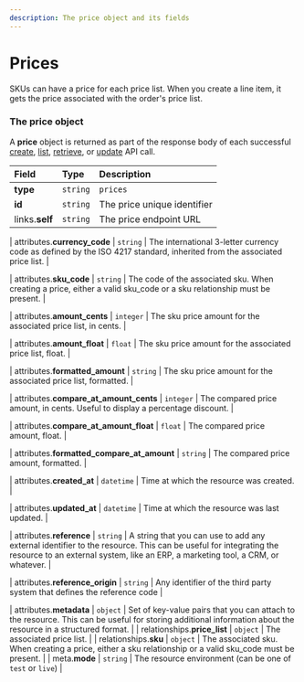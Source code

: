 ```yaml
---
description: The price object and its fields
---
```


# Prices

SKUs can have a price for each price list. When you create a line item, it gets the price associated with the order's price list.


### The price object

A **price** object is returned as part of the response body of each successful
[create](https://docs.commercelayer.io/api/resources/prices/create_price),
[list](https://docs.commercelayer.io/api/resources/prices/list_prices),
[retrieve](https://docs.commercelayer.io/api/resources/prices/retrieve_price),
or [update](https://docs.commercelayer.io/api/resources/prices/update_price) API call.

| Field | Type | Description |
| :--- | :--- | :--- |
| **type** | `string` | `prices` |
| **id** | `string` | The price unique identifier |
| links.**self** | `string` | The price endpoint URL |

| attributes.**currency_code** | `string` | The international 3-letter currency code as defined by the ISO 4217 standard, inherited from the associated price list. |

| attributes.**sku_code** | `string` | The code of the associated sku. When creating a price, either a valid sku_code or a sku relationship must be present. |

| attributes.**amount_cents** | `integer` | The sku price amount for the associated price list, in cents. |

| attributes.**amount_float** | `float` | The sku price amount for the associated price list, float. |

| attributes.**formatted_amount** | `string` | The sku price amount for the associated price list, formatted. |

| attributes.**compare_at_amount_cents** | `integer` | The compared price amount, in cents. Useful to display a percentage discount. |

| attributes.**compare_at_amount_float** | `float` | The compared price amount, float. |

| attributes.**formatted_compare_at_amount** | `string` | The compared price amount, formatted. |

| attributes.**created_at** | `datetime` | Time at which the resource was created. |

| attributes.**updated_at** | `datetime` | Time at which the resource was last updated. |

| attributes.**reference** | `string` | A string that you can use to add any external identifier to the resource. This can be useful for integrating the resource to an external system, like an ERP, a marketing tool, a CRM, or whatever. |

| attributes.**reference_origin** | `string` | Any identifier of the third party system that defines the reference code |

| attributes.**metadata** | `object` | Set of key-value pairs that you can attach to the resource. This can be useful for storing additional information about the resource in a structured format. |
| relationships.**price_list** | `object` | The associated price list. |
| relationships.**sku** | `object` | The associated sku. When creating a price, either a sku relationship or a valid sku_code must be present. |
| meta.**mode** | `string` | The resource environment \(can be one of `test` or `live`\) |
